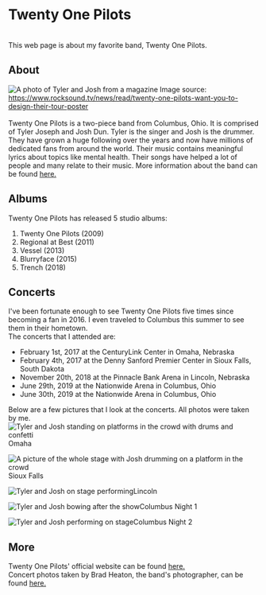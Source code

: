 # Twenty One Pilots
<br/>This web page is about my favorite band, Twenty One Pilots.<br/>

## About
![A photo of Tyler and Josh from a magazine](https://www.rocksound.tv/assets/uploads/TWENTYONEPILOTS_ROCKSOUND_BRADHEATON2018_01.jpg)
Image source: https://www.rocksound.tv/news/read/twenty-one-pilots-want-you-to-design-their-tour-poster      
<br/>Twenty One Pilots is a two-piece band from Columbus, Ohio. It is comprised of Tyler Joseph and Josh Dun. Tyler is the singer and Josh is the drummer. They have grown a huge following over the years and now have millions of dedicated fans from around the world. Their music contains meaningful lyrics about topics like mental health. Their songs have helped a lot of people and many relate to their music. More information about the band can be found [here.](https://en.wikipedia.org/wiki/Twenty_One_Pilots)

## Albums
Twenty One Pilots has released 5 studio albums:
1. Twenty One Pilots (2009)
2. Regional at Best (2011)
3. Vessel (2013)
4. Blurryface (2015)
5. Trench (2018)

## Concerts
I've been fortunate enough to see Twenty One Pilots five times since becoming a fan in 2016. I even traveled to Columbus this summer to see them in their hometown. <br/>
The concerts that I attended are:
- February 1st, 2017 at the CenturyLink Center in Omaha, Nebraska
- February 4th, 2017 at the Denny Sanford Premier Center in Sioux Falls, South Dakota
- November 20th, 2018 at the Pinnacle Bank Arena in Lincoln, Nebraska
- June 29th, 2019 at the Nationwide Arena in Columbus, Ohio
- June 30th, 2019 at the Nationwide Arena in Columbus, Ohio

Below are a few pictures that I look at the concerts. All photos were taken by me. <br/>
![Tyler and Josh standing on platforms in the crowd with drums and confetti](https://scontent-ort2-2.xx.fbcdn.net/v/t1.0-9/16299133_1899456773633547_2411750007652644038_n.jpg?_nc_cat=106&_nc_oc=AQnvyQ_MPAbtg8FLLbdEqWTRbhCXVLaA6_RnIi89aPyiZ-pbnXS3AMIBDrbsFY0RRsQ&_nc_ht=scontent-ort2-2.xx&oh=545749a172026bd9f0aac2922959eb3b&oe=5E02E41E)Omaha

![A picture of the whole stage with Josh drumming on a platform in the crowd](https://scontent-ort2-2.xx.fbcdn.net/v/t1.0-9/16473456_1900937873485437_6649634635227245086_n.jpg?_nc_cat=109&_nc_oc=AQntqL9sFlrbhE1dNqxR4bXNBOmyqePZYVFt9sSkOkWaZLk72dAo-Q98KPDCEtm4IoU&_nc_ht=scontent-ort2-2.xx&oh=6ee1f25eb78be90d7e002961c921f1c8&oe=5E0FBB65)Sioux Falls

![Tyler and Josh on stage performing](https://scontent-ort2-2.xx.fbcdn.net/v/t1.0-9/46525654_2274353476143873_7608134488660377600_n.jpg?_nc_cat=104&_nc_oc=AQlm5sP1Ge9KTfLAoQDxLEN_FKiOf0Jul2vMxIEgZjgfDzzuj4Yl4A53U60y2XNvmZA&_nc_ht=scontent-ort2-2.xx&oh=435bd3e055accff872eeed51915d12dc&oe=5DCE5444)Lincoln

![Tyler and Josh bowing after the show](https://scontent-ort2-2.xx.fbcdn.net/v/t1.0-9/66034278_2423722387873647_4398010540752896000_n.jpg?_nc_cat=111&_nc_oc=AQlgj2M6iOh307_Orl_ho3Il5SRT8mSTM4lc4Au0dILciEK0e7xF5EcOMuFtFJZ-X4E&_nc_ht=scontent-ort2-2.xx&oh=1ab869678bc936dc7b99aa2ebc28389a&oe=5DD27674)Columbus Night 1

![Tyler and Josh performing on stage](https://scontent-ort2-2.xx.fbcdn.net/v/t1.0-9/65758428_2423728677873018_6090012709443600384_n.jpg?_nc_cat=108&_nc_oc=AQlyJpAVxeD8ZBj0BKoxoMeiAGKI1-aE0pNEAXrcSSTsma6-UqsZrGR5yhcnZOf3FNQ&_nc_ht=scontent-ort2-2.xx&oh=bb8db6c38feda9b4be0459909bc0504d&oe=5E11C47D)Columbus Night 2

## More
Twenty One Pilots' official website can be found [here.](https://www.twentyonepilots.com/)
<br/>Concert photos taken by Brad Heaton, the band's photographer, can be found [here.](https://www.facebook.com/pg/twentyonepilots/photos/?ref=page_internal)
